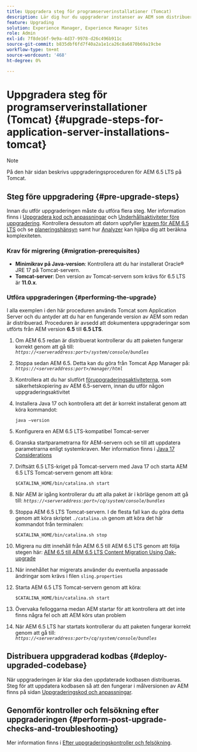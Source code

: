 ```yaml
---
title: Uppgradera steg för programserverinstallationer (Tomcat)
description: Lär dig hur du uppgraderar instanser av AEM som distribueras via Tomcat.
feature: Upgrading
solution: Experience Manager, Experience Manager Sites
role: Admin
exl-id: 7f8de16f-9e9a-4d37-9978-d26c496b911c
source-git-commit: b835dbf6fd7f40a2a1e1ca26c8a6870b69a19cbe
workflow-type: tm+mt
source-wordcount: '468'
ht-degree: 0%

---
```


# Uppgradera steg för programserverinstallationer (Tomcat) {#upgrade-steps-for-application-server-installations-tomcat}

>[!NOTE]
>
>På den här sidan beskrivs uppgraderingsproceduren för AEM 6.5 LTS på Tomcat.

## Steg före uppgradering {#pre-upgrade-steps}

Innan du utför uppgraderingen måste du utföra flera steg. Mer information finns i [Uppgradera kod och anpassningar](/help/sites-deploying/upgrading-code-and-customizations.md) och [Underhållsaktiviteter före uppgradering](/help/sites-deploying/pre-upgrade-maintenance-tasks.md). Kontrollera dessutom att datorn uppfyller [kraven för AEM 6.5 LTS](/help/sites-deploying/technical-requirements.md) och se [planeringshänsyn](/help/sites-deploying/upgrade-planning.md) samt hur [Analyzer](/help/sites-deploying/aem-analyzer.md) kan hjälpa dig att beräkna komplexiteten.


### Krav för migrering {#migration-prerequisites}

* **Minimikrav på Java-version**: Kontrollera att du har installerat Oracle® JRE 17 på Tomcat-servern.
* **Tomcat-server**: Den version av Tomcat-servern som krävs för 6.5 LTS är **11.0.x**.

### Utföra uppgraderingen {#performing-the-upgrade}

I alla exemplen i den här proceduren används Tomcat som Application Server och du antyder att du har en fungerande version av AEM som redan är distribuerad. Proceduren är avsedd att dokumentera uppgraderingar som utförts från AEM version **6.5** till **6.5 LTS**.

1. Om AEM 6.5 redan är distribuerat kontrollerar du att paketen fungerar korrekt genom att gå till: *`https://<serveraddress:port>/system/console/bundles`*
1. Stoppa sedan AEM 6.5. Detta kan du göra från Tomcat App Manager på: *`https://<serveraddress:port>/manager/html`*
1. Kontrollera att du har slutfört [föruppgraderingsaktiviteterna](#pre-upgrade-steps), som säkerhetskopiering av AEM 6.5-servern, innan du utför någon uppgraderingsaktivitet
1. Installera Java 17 och kontrollera att det är korrekt installerat genom att köra kommandot:

   ```
   java –version
   ```

1. Konfigurera en AEM 6.5 LTS-kompatibel Tomcat-server
1. Granska startparametrarna för AEM-servern och se till att uppdatera parametrarna enligt systemkraven. Mer information finns i [Java 17 Considerations](/help/sites-deploying/custom-standalone-install.md#java-considerations)
1. Driftsätt 6.5 LTS-kriget på Tomcat-servern med Java 17 och starta AEM 6.5 LTS Tomcat-servern genom att köra:

   ```
   $CATALINA_HOME/bin/catalina.sh start
   ```

1. När AEM är igång kontrollerar du att alla paket är i körläge genom att gå till: *`https://<serveraddress:port>/cq/system/console/bundles`*
1. Stoppa AEM 6.5 LTS Tomcat-servern. I de flesta fall kan du göra detta genom att köra skriptet `./catalina.sh` genom att köra det här kommandot från terminalen:

   ```
   $CATALINA_HOME/bin/catalina.sh stop
   ```

1. Migrera nu ditt innehåll från AEM 6.5 till AEM 6.5 LTS genom att följa stegen här: [AEM 6.5 till AEM 6.5 LTS Content Migration Using Oak-upgrade](/help/sites-deploying/aem-65-to-aem-65lts-content-migration-using-oak-upgrade.md)
1. När innehållet har migrerats använder du eventuella anpassade ändringar som krävs i filen `sling.properties`
1. Starta AEM 6.5 LTS Tomcat-servern genom att köra:

   ```
   $CATALINA_HOME/bin/catalina.sh start
   ```

1. Övervaka felloggarna medan AEM startar för att kontrollera att det inte finns några fel och att AEM körs utan problem
1. När AEM 6.5 LTS har startats kontrollerar du att paketen fungerar korrekt genom att gå till: *`https://<serveraddress:port>/cq/system/console/bundles`*

## Distribuera uppgraderad kodbas {#deploy-upgraded-codebase}

När uppgraderingen är klar ska den uppdaterade kodbasen distribueras. Steg för att uppdatera kodbasen så att den fungerar i målversionen av AEM finns på sidan [Uppgraderingskod och anpassningar](/help/sites-deploying/upgrading-code-and-customizations.md).

## Genomför kontroller och felsökning efter uppgraderingen {#perform-post-upgrade-checks-and-troubleshooting}

Mer information finns i [Efter uppgraderingskontroller och felsökning](/help/sites-deploying/post-upgrade-checks-and-troubleshooting.md).

